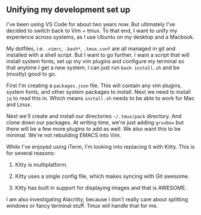 ## Unifying my development set up

I've been using VS Code for about two years now. But ultimately I've
decided to switch back to Vim + tmux. To that end, I want to unify my
experience across systems, as I use Ubuntu on my desktop and a Macbook.

My dotfiles, i.e. `.vimrc`, `.bash*`, `.tmux.conf` are all managed in git
and installed with a shell script. But I want to go further. I want a script
that will install system fonts, set up my vim plugins and configure my terminal
so that anytime I get a new system, I can just run `bash install.sh` and be
(mostly) good to go.

First I'm creating a `packages.json` file. This will contain any vim plugins,
system fonts, and other system packages to install. Next we need to install `jq`
to read this in. Which means `install.sh` needs to be able to work for Mac and Linux.

Next we'll create and install our directories `~/.tmux/pack` directory. And clone down
our packages. At writing time, we're just adding `gruvbox` but there will be a few more
plugins to add as well. We also want this to be minimal. We're not rebuilding EMACS into
Vim.

While I've enjoyed using iTerm, I'm looking into replacing it with Kitty. This is for several
reasons:

1. Kitty is multiplatform.

2. Kitty uses a single config file, which makes syncing with Git awesome.

3. Kitty has built in support for displaying images and that is AWESOME.

I am also investigating Alacritty, because I don't really care about splitting windows
or fancy terminal stuff. Tmux will handle that for me.
